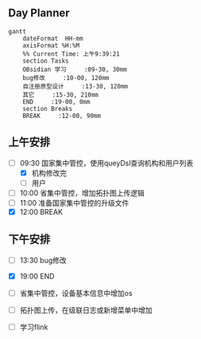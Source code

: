 ## Day Planner
```mermaid
gantt
    dateFormat  HH-mm
    axisFormat %H:%M
    %% Current Time: 上午9:39:21
    section Tasks
    OBsidian 学习     :09-30, 30mm
    bug修改     :10-00, 120mm
    自注册原型设计     :13-30, 120mm
    其它     :15-30, 210mm
    END     :19-00, 0mm
    section Breaks
    BREAK     :12-00, 90mm
```

## 上午安排
- [ ] 09:30 国家集中管控，使用queyDsl查询机构和用户列表
	- [x] 机构修改完
	- [ ] 用户
- [ ] 10:00 省集中管控，增加拓扑图上传逻辑
- [ ] 11:00 准备国家集中管控的升级文件
- [x] 12:00 BREAK

## 下午安排
- [ ] 13:30 bug修改
- [x] 19:00 END

- [ ] 省集中管控，设备基本信息中增加os
- [ ] 拓扑图上传，在级联日志或新增菜单中增加
- [ ] 学习flink